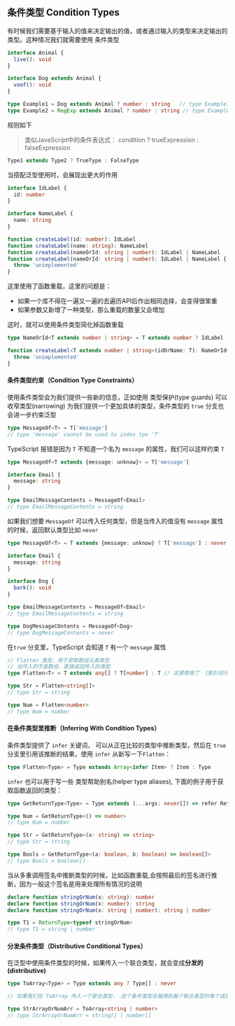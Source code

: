 ## 条件类型 Condition Types

有时候我们需要基于输入的值来决定输出的值，或者通过输入的类型来决定输出的类型。这种情况我们就需要使用 条件类型

``` typescript
interface Animal {
  live(): void
}

interface Dog extends Animal {
  voof(): void
}

type Example1 = Dog extends Animal ? number : string   // type Example1 = number
type Example2 = RegExp extends Animal ? number : string // type Example2 = string
```

规则如下 

> 类似JavaScript中的条件表达式：   condition ? trueExpression : falseExpression

``` typescript
Type1 extends Type2 ? TrueType : FalseType
```

当搭配泛型使用时，会展现出更大的作用

``` typescript
interface IdLabel {
  id: number
}

interface NameLabel {
  name: string
}

function createLabel(id: number): IdLabel
function createLabel(name: string): NameLabel
function createLabel(nameOrId: string | number): IdLabel | NameLabel
function createLabel(nameOrId: string | number): IdLabel | NameLabel {
  throw 'unimplemented'
}
```

这里使用了函数重载，这里的问题是：

* 如果一个库不得在一遍又一遍的去遍历API后作出相同选择，会变得很笨重
* 如果参数又新增了一种类型，那么重载的数量又会增加

这时，就可以使用条件类型简化掉函数重载

``` typescript
type NameOrId<T extends number | string> = T extends number ? IdLabel : NameLabel

function createLabel<T extends number | string>(idOrName: T): NameOrId<T> {
  throw 'unimplemented'
}
```





#### 条件类型约束（Condition Type Constraints）

使用条件类型会为我们提供一些新的信息，正如使用 类型保护(type guards) 可以 收窄类型(narrowing) 为我们提供一个更加具体的类型，条件类型的 `true` 分支也会进一步约束泛型

``` typescript
type MessageOf<T> = T['message']
// type 'message' cannot be used to index tpe 'T'
```

TypeScript 报错是因为 `T` 不知道一个名为 `message` 的属性，我们可以这样约束 `T`

``` typescript
type MessageOf<T extends {message: unknow}> = T['message']

interface Email {
  message: string
}

type EmailMessageContents = MessageOf<Email>
// type EmailMessageContents = string
```

如果我们想要 `MessageOf` 可以传入任何类型，但是当传入的值没有 `message` 属性的时候，返回默认类型比如 `never`

``` typescript
type MessageOf<T> = T extends {message: unknow} ? T['message'] : never

interface Email {
  message: string
}

interface Dog {
  bark(): void
}

type EmailMessageContents = MessageOf<Email>
// type EmailMessageContents = string

type DogMessageCOntents = MessageOf<Dog>
// type DogMessageContents = never
```

在`true` 分支里，TypeScript 会知道 `T` 有一个 `message` 属性

``` typescript
// Flatten 类型，用于获取数组元素类型
// 当传入的不是数组，直接返回传入的类型
type Flatten<T> = T extends any[] ? T[number] : T // 这里使用了 《索引访问类型》里的 number索引，用于获取数组元素类型

type Str = Flatten<string[]>
// type Str = string

type Num = Flatten<number>
// type Num = number
```





#### 在条件类型里推断（Inferring With Condition Types）

条件类型提供了 `infer` 关键词， 可以从正在比较的类型中推断类型，然后在 `true` 分支里引用该推断的结果，使用 `infer` 从新写一下`Flatten`：

``` typescript
type Flatten<Type> = Type extends Array<infer Item> ? Item : Type
```

`infer` 也可以用于写一些 类型帮助别名(helper type aliases), 下面的例子用于获取函数返回的类型：

``` typescript
type GetReturnType<Type> = Type extends (...args: never[]) => refer Return ? Return : never

type Num = GetReturnType<() => number>
// type Num = number

type Str = GetReturnType<(x: string) => string>
// type Str = string

type Bools = GetReturnType<(a: boolean, b: boolean) => boolean[]>
// type Bools = boolean[]
```

当从多重调用签名中推断类型的时候，比如函数重载,会按照最后的签名进行推断，因为一般这个签名是用来处理所有情况的说明

``` typescript
declare function stringOrNum(x: string): number
declare function stringOrNum(x: number): string
declare function stringOrNum(x: string | number): string | number

type T1 = ReturnType<typeof stringOrNum>
// type T1 = string | number
```



#### 分发条件类型（Distributive Conditional Types）

在泛型中使用条件类型的时候，如果传入一个联合类型，就会变成**分发的(distributive)** 

``` typescript
type ToArray<Type> = Type extends any ? Type[] : never

// 如果我们在 ToArray 传入一个联合类型， 这个条件类型会被用到每个联合类型的每个成员

type StrArrayOrNumArr = ToArray<string | number>
// type StrArrayOrNumArr = string[] | number[]
```



